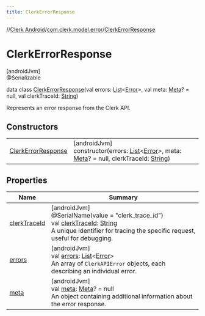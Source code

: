 ```yaml
---
title: ClerkErrorResponse
---
```

//[Clerk Android](../../../index.html)/[com.clerk.model.error](../index.html)/[ClerkErrorResponse](index.html)



# ClerkErrorResponse



[androidJvm]\
@Serializable



data class [ClerkErrorResponse](index.html)(val errors: [List](https://kotlinlang.org/api/latest/jvm/stdlib/kotlin-stdlib/kotlin.collections/-list/index.html)&lt;[Error](../-error/index.html)&gt;, val meta: [Meta](../-meta/index.html)? = null, val clerkTraceId: [String](https://kotlinlang.org/api/latest/jvm/stdlib/kotlin-stdlib/kotlin/-string/index.html))

Represents an error response from the Clerk API.



## Constructors


| | |
|---|---|
| [ClerkErrorResponse](-clerk-error-response.html) | [androidJvm]<br>constructor(errors: [List](https://kotlinlang.org/api/latest/jvm/stdlib/kotlin-stdlib/kotlin.collections/-list/index.html)&lt;[Error](../-error/index.html)&gt;, meta: [Meta](../-meta/index.html)? = null, clerkTraceId: [String](https://kotlinlang.org/api/latest/jvm/stdlib/kotlin-stdlib/kotlin/-string/index.html)) |


## Properties


| Name | Summary |
|---|---|
| [clerkTraceId](clerk-trace-id.html) | [androidJvm]<br>@SerialName(value = &quot;clerk_trace_id&quot;)<br>val [clerkTraceId](clerk-trace-id.html): [String](https://kotlinlang.org/api/latest/jvm/stdlib/kotlin-stdlib/kotlin/-string/index.html)<br>A unique identifier for tracing the specific request, useful for debugging. |
| [errors](errors.html) | [androidJvm]<br>val [errors](errors.html): [List](https://kotlinlang.org/api/latest/jvm/stdlib/kotlin-stdlib/kotlin.collections/-list/index.html)&lt;[Error](../-error/index.html)&gt;<br>An array of `ClerkAPIError` objects, each describing an individual error. |
| [meta](meta.html) | [androidJvm]<br>val [meta](meta.html): [Meta](../-meta/index.html)? = null<br>An object containing additional information about the error response. |

